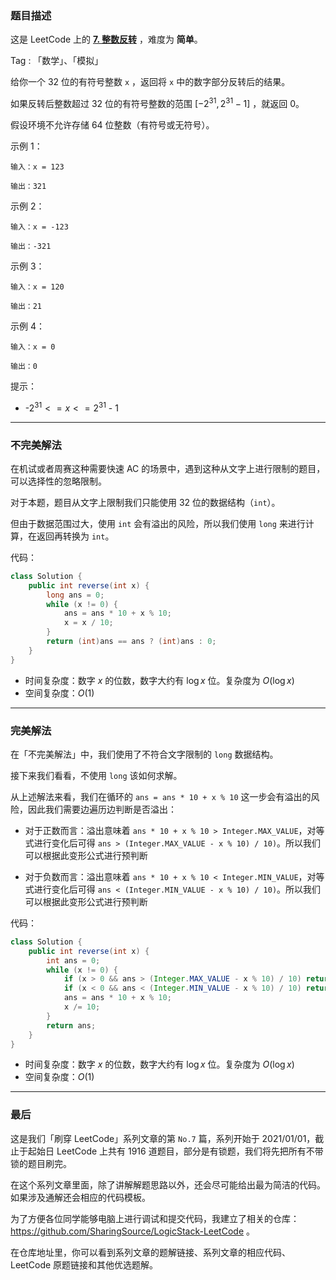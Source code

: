 ### 题目描述

这是 LeetCode 上的 **[7. 整数反转](https://leetcode-cn.com/problems/reverse-integer/solution/shua-chuan-lc-bu-wan-mei-jie-fa-wan-mei-919rd/)** ，难度为 **简单**。

Tag : 「数学」、「模拟」



给你一个 $32$ 位的有符号整数 `x` ，返回将 `x` 中的数字部分反转后的结果。

如果反转后整数超过 $32$ 位的有符号整数的范围 $[−2^{31}, 2^{31} − 1]$ ，就返回 $0$。

假设环境不允许存储 $64$ 位整数（有符号或无符号）。


示例 1：
```
输入：x = 123

输出：321
```
示例 2：
```
输入：x = -123

输出：-321
```
示例 3：
```
输入：x = 120

输出：21
```
示例 4：
```
输入：x = 0

输出：0
```

提示：
* -$2^{31} <= x <= 2^{31}$ - 1

---

### 不完美解法

在机试或者周赛这种需要快速 AC 的场景中，遇到这种从文字上进行限制的题目，可以选择性的忽略限制。

对于本题，题目从文字上限制我们只能使用 $32$ 位的数据结构（`int`）。

但由于数据范围过大，使用 `int` 会有溢出的风险，所以我们使用 `long` 来进行计算，在返回再转换为 `int`。

代码：
```Java
class Solution {
    public int reverse(int x) {
        long ans = 0;
        while (x != 0) {
            ans = ans * 10 + x % 10;
            x = x / 10;
        }
        return (int)ans == ans ? (int)ans : 0;
    }
}
```
* 时间复杂度：数字 $x$ 的位数，数字大约有 $\log{x}$ 位。复杂度为 $O(\log{x})$
* 空间复杂度：$O(1)$

---

### 完美解法

在「不完美解法」中，我们使用了不符合文字限制的 `long` 数据结构。

接下来我们看看，不使用 `long` 该如何求解。

从上述解法来看，我们在循环的 `ans = ans * 10 + x % 10` 这一步会有溢出的风险，因此我们需要边遍历边判断是否溢出：

* 对于正数而言：溢出意味着 `ans * 10 + x % 10 > Integer.MAX_VALUE`，对等式进行变化后可得 `ans > (Integer.MAX_VALUE - x % 10) / 10)`。所以我们可以根据此变形公式进行预判断

* 对于负数而言：溢出意味着 `ans * 10 + x % 10 < Integer.MIN_VALUE`，对等式进行变化后可得 `ans < (Integer.MIN_VALUE - x % 10) / 10)`。所以我们可以根据此变形公式进行预判断

代码：
```Java
class Solution {
    public int reverse(int x) {
        int ans = 0;
        while (x != 0) {
            if (x > 0 && ans > (Integer.MAX_VALUE - x % 10) / 10) return 0;
            if (x < 0 && ans < (Integer.MIN_VALUE - x % 10) / 10) return 0;
            ans = ans * 10 + x % 10;
            x /= 10;
        }
        return ans;
    }
}
```
* 时间复杂度：数字 $x$ 的位数，数字大约有 $\log{x}$ 位。复杂度为 $O(\log{x})$
* 空间复杂度：$O(1)$


---

### 最后

这是我们「刷穿 LeetCode」系列文章的第 `No.7` 篇，系列开始于 2021/01/01，截止于起始日 LeetCode 上共有 1916 道题目，部分是有锁题，我们将先把所有不带锁的题目刷完。

在这个系列文章里面，除了讲解解题思路以外，还会尽可能给出最为简洁的代码。如果涉及通解还会相应的代码模板。

为了方便各位同学能够电脑上进行调试和提交代码，我建立了相关的仓库：https://github.com/SharingSource/LogicStack-LeetCode 。

在仓库地址里，你可以看到系列文章的题解链接、系列文章的相应代码、LeetCode 原题链接和其他优选题解。

